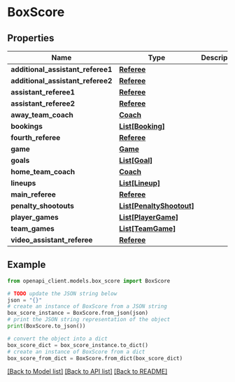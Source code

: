 # BoxScore


## Properties

Name | Type | Description | Notes
------------ | ------------- | ------------- | -------------
**additional_assistant_referee1** | [**Referee**](Referee.md) |  | [optional] 
**additional_assistant_referee2** | [**Referee**](Referee.md) |  | [optional] 
**assistant_referee1** | [**Referee**](Referee.md) |  | [optional] 
**assistant_referee2** | [**Referee**](Referee.md) |  | [optional] 
**away_team_coach** | [**Coach**](Coach.md) |  | [optional] 
**bookings** | [**List[Booking]**](Booking.md) |  | [optional] 
**fourth_referee** | [**Referee**](Referee.md) |  | [optional] 
**game** | [**Game**](Game.md) |  | [optional] 
**goals** | [**List[Goal]**](Goal.md) |  | [optional] 
**home_team_coach** | [**Coach**](Coach.md) |  | [optional] 
**lineups** | [**List[Lineup]**](Lineup.md) |  | [optional] 
**main_referee** | [**Referee**](Referee.md) |  | [optional] 
**penalty_shootouts** | [**List[PenaltyShootout]**](PenaltyShootout.md) |  | [optional] 
**player_games** | [**List[PlayerGame]**](PlayerGame.md) |  | [optional] 
**team_games** | [**List[TeamGame]**](TeamGame.md) |  | [optional] 
**video_assistant_referee** | [**Referee**](Referee.md) |  | [optional] 

## Example

```python
from openapi_client.models.box_score import BoxScore

# TODO update the JSON string below
json = "{}"
# create an instance of BoxScore from a JSON string
box_score_instance = BoxScore.from_json(json)
# print the JSON string representation of the object
print(BoxScore.to_json())

# convert the object into a dict
box_score_dict = box_score_instance.to_dict()
# create an instance of BoxScore from a dict
box_score_from_dict = BoxScore.from_dict(box_score_dict)
```
[[Back to Model list]](../README.md#documentation-for-models) [[Back to API list]](../README.md#documentation-for-api-endpoints) [[Back to README]](../README.md)


